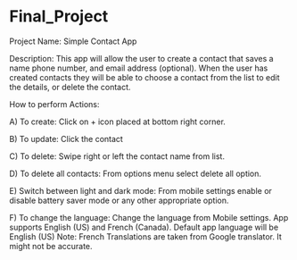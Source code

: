 # Final_Project

Project Name: Simple Contact App

Description: This app will allow the user to create a contact that saves a name phone number, and email address (optional). When the user has created contacts they
will be able to choose a contact from the list to edit the details, or delete the contact.


How to perform Actions:


  A) To create: Click on + icon placed at bottom right corner.
  
  
  B) To update: Click the contact
  
  
  C) To delete: Swipe right or left the contact name from list.
  
  
  D) To delete all contacts: From options menu select delete all option.
  
  
  E) Switch between light and dark mode: From mobile settings enable or disable battery saver mode or any other appropriate option.
  
  F) To change the language: Change the language from Mobile settings. App supports English (US) and French (Canada). Default app language will be English (US)
      Note: French Translations are taken from Google translator. It might not be accurate. 
